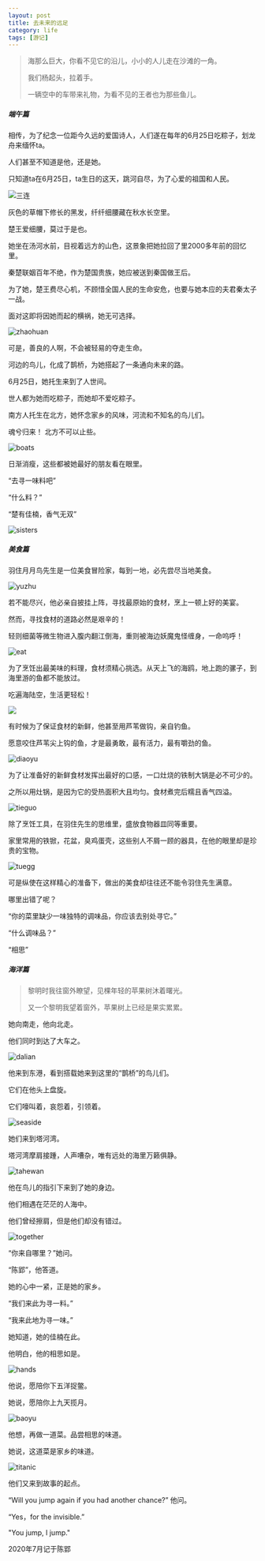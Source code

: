 ```yaml
---
layout: post
title: 去未来的远足
category: life
tags: [游记]
---
```


> 海那么巨大，你看不见它的沿儿，小小的人儿走在沙滩的一角。
>
> 我们杨起头，拉着手。
>
> 一辆空中的车带来礼物，为看不见的王者也为那些鱼儿。



##### 端午篇

相传，为了纪念一位距今久远的爱国诗人，人们遂在每年的6月25日吃粽子，划龙舟来缅怀ta。

人们甚至不知道是他，还是她。

只知道ta在6月25日，ta生日的这天，跳河自尽，为了心爱的祖国和人民。

![三连](/assets/img/in-post/dalian/三连.png)

灰色的草帽下修长的黑发，纤纤细腰藏在秋水长空里。

楚王爱细腰，莫过于是也。

她坐在汤河水前，目视着远方的山色，这景象把她拉回了里2000多年前的回忆里。

秦楚联姻百年不绝，作为楚国贵族，她应被送到秦国做王后。

为了她，楚王费尽心机，不顾惜全国人民的生命安危，也要与她本应的夫君秦太子一战。

面对这即将因她而起的横祸，她无可选择。

![zhaohuan](/assets/img/in-post/dalian/zhaohuan.png)

可是，善良的人啊，不会被轻易的夺走生命。

河边的鸟儿，化成了鹊桥，为她搭起了一条通向未来的路。

6月25日，她托生来到了人世间。

世人都为她而吃粽子，而她却不爱吃粽子。

南方人托生在北方，她怀念家乡的风味，河流和不知名的鸟儿们。

魂兮归来！ 北方不可以止些。

![boats](/assets/img/in-post/dalian/boats.png)

日渐消瘦，这些都被她最好的朋友看在眼里。

“去寻一味料吧”

“什么料？”

“楚有佳楠，香气无双”

![sisters](/assets/img/in-post/dalian/sisters.png)





##### 美食篇

羽住月月鸟先生是一位美食冒险家，每到一地，必先尝尽当地美食。

![yuzhu](/assets/img/in-post/dalian/yuzhu.png)

若不能尽兴，他必亲自披挂上阵，寻找最原始的食材，烹上一顿上好的美宴。

然而，寻找食材的道路必然是艰辛的！

轻则细菌等微生物进入腹内翻江倒海，重则被海边妖魔鬼怪缠身，一命呜呼！

![eat](/assets/img/in-post/dalian/eat.png)

为了烹饪出最美味的料理，食材须精心挑选。从天上飞的海鸥，地上跑的骡子，到海里游的鱼都不能放过。

吃遍海陆空，生活更轻松！

![](/assets/img/in-post/dalian/material.png)

有时候为了保证食材的新鲜，他甚至用芦苇做钩，亲自钓鱼。

愿意咬住芦苇尖上钩的鱼，才是最勇敢，最有活力，最有嚼劲的鱼。

![diaoyu](/assets/img/in-post/dalian/diaoyu.png)

为了让准备好的新鲜食材发挥出最好的口感，一口灶烧的铁制大锅是必不可少的。

之所以用灶锅，是因为它的受热面积大且均匀。食材煮完后糯且香气四溢。

![tieguo](/assets/img/in-post/dalian/tieguo.jpg)

除了烹饪工具，在羽住先生的思维里，盛放食物器皿同等重要。

家里常用的铁锨，花盆，臭鸡蛋壳，这些别人不屑一顾的器具，在他的眼里却是珍贵的宝物。

![tuegg](/assets/img/in-post/dalian/tuegg.png)

可是纵使在这样精心的准备下，做出的美食却往往还不能令羽住先生满意。

哪里出错了呢？

“你的菜里缺少一味独特的调味品，你应该去别处寻它。”

“什么调味品？”

“相思”



##### 海洋篇

> 黎明时我往窗外瞭望，见棵年轻的苹果树沐着曙光。
>
> 又一个黎明我望着窗外，苹果树上已经是果实累累。

她向南走，他向北走。

他们同时到达了大车之。

![dalian](/assets/img/in-post/dalian/dalian.png)

他来到东港，看到搭载她来到这里的“鹊桥”的鸟儿们。

它们在他头上盘旋。

它们嚎叫着，哀怨着，引领着。

![seaside](/assets/img/in-post/dalian/seaside.png)

她们来到塔河湾。

塔河湾摩肩接踵，人声嘈杂，唯有远处的海里万籁俱静。

![tahewan](/assets/img/in-post/dalian/tahewan.png)

他在鸟儿的指引下来到了她的身边。

他们相遇在茫茫的人海中。

他们曾经擦肩，但是他们却没有错过。

![together](/assets/img/in-post/dalian/together.png)

“你来自哪里？”她问。

“陈郢”，他答道。

她的心中一紧，正是她的家乡。

“我们来此为寻一料。”

“我来此地为寻一味。”

她知道，她的佳楠在此。

他明白，他的相思如是。

![hands](/assets/img/in-post/dalian/hands.png)

他说，愿陪你下五洋捉鳖。

她说，愿陪你上九天揽月。

![baoyu](/assets/img/in-post/dalian/baoyu.png)

他想，再做一道菜。品尝相思的味道。

她说，这道菜是家乡的味道。

![titanic](/assets/img/in-post/dalian/titanic.png)

他们又来到故事的起点。

“Will you jump again if you had another chance?” 他问。

“Yes，for the invisible.”

"You jump, I jump."



2020年7月记于陈郢



